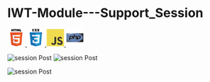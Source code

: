 # IWT-Module---Support_Session

<p align="left"> 
<a href="https://www.w3.org/html/" target="_blank"> <img src="https://raw.githubusercontent.com/devicons/devicon/master/icons/html5/html5-original-wordmark.svg" alt="html5" width="40" height="40"/> </a>
 <a href="https://www.w3schools.com/css/" target="_blank"> <img src="https://raw.githubusercontent.com/devicons/devicon/master/icons/css3/css3-original-wordmark.svg" alt="css3" width="40" height="40"/> </a>
<a href="https://developer.mozilla.org/en-US/docs/Web/JavaScript" target="_blank"> <img src="https://raw.githubusercontent.com/devicons/devicon/master/icons/javascript/javascript-original.svg" alt="javascript" width="40" height="40"/> </a>
<a href="https://www.php.net" target="_blank"> <img src="https://raw.githubusercontent.com/devicons/devicon/master/icons/php/php-original.svg" alt="php" width="40" height="40"/> </a>
</p>

<img src='./3rd_June/img/session_image.jpg' height='400' alt="session Post"> <img src='./29th_Oct/img/WhatsApp%20Image%202021-10-20%20at%205.39.40%20PM.jpeg' height='400' alt="session Post">

<img src='https://user-images.githubusercontent.com/50085447/203009643-82d9ac9f-62a1-4289-8e84-9a3ce55861cf.jpg' height='400' alt="session Post">


